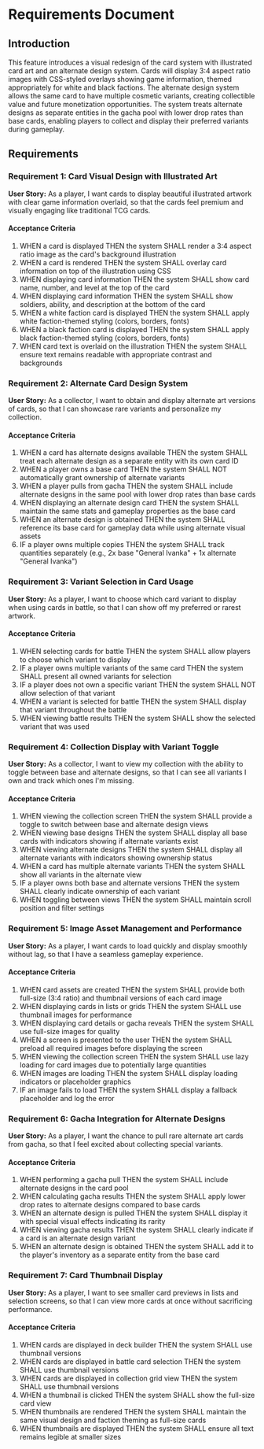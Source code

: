 # Requirements Document

## Introduction

This feature introduces a visual redesign of the card system with illustrated card art and an alternate design system. Cards will display 3:4 aspect ratio images with CSS-styled overlays showing game information, themed appropriately for white and black factions. The alternate design system allows the same card to have multiple cosmetic variants, creating collectible value and future monetization opportunities. The system treats alternate designs as separate entities in the gacha pool with lower drop rates than base cards, enabling players to collect and display their preferred variants during gameplay.

## Requirements

### Requirement 1: Card Visual Design with Illustrated Art

**User Story:** As a player, I want cards to display beautiful illustrated artwork with clear game information overlaid, so that the cards feel premium and visually engaging like traditional TCG cards.

#### Acceptance Criteria

1. WHEN a card is displayed THEN the system SHALL render a 3:4 aspect ratio image as the card's background illustration
2. WHEN a card is rendered THEN the system SHALL overlay card information on top of the illustration using CSS
3. WHEN displaying card information THEN the system SHALL show card name, number, and level at the top of the card
4. WHEN displaying card information THEN the system SHALL show soldiers, ability, and description at the bottom of the card
5. WHEN a white faction card is displayed THEN the system SHALL apply white faction-themed styling (colors, borders, fonts)
6. WHEN a black faction card is displayed THEN the system SHALL apply black faction-themed styling (colors, borders, fonts)
7. WHEN card text is overlaid on the illustration THEN the system SHALL ensure text remains readable with appropriate contrast and backgrounds

### Requirement 2: Alternate Card Design System

**User Story:** As a collector, I want to obtain and display alternate art versions of cards, so that I can showcase rare variants and personalize my collection.

#### Acceptance Criteria

1. WHEN a card has alternate designs available THEN the system SHALL treat each alternate design as a separate entity with its own card ID
2. WHEN a player owns a base card THEN the system SHALL NOT automatically grant ownership of alternate variants
3. WHEN a player pulls from gacha THEN the system SHALL include alternate designs in the same pool with lower drop rates than base cards
4. WHEN displaying an alternate design card THEN the system SHALL maintain the same stats and gameplay properties as the base card
5. WHEN an alternate design is obtained THEN the system SHALL reference its base card for gameplay data while using alternate visual assets
6. IF a player owns multiple copies THEN the system SHALL track quantities separately (e.g., 2x base "General Ivanka" + 1x alternate "General Ivanka")

### Requirement 3: Variant Selection in Card Usage

**User Story:** As a player, I want to choose which card variant to display when using cards in battle, so that I can show off my preferred or rarest artwork.

#### Acceptance Criteria

1. WHEN selecting cards for battle THEN the system SHALL allow players to choose which variant to display
2. IF a player owns multiple variants of the same card THEN the system SHALL present all owned variants for selection
3. IF a player does not own a specific variant THEN the system SHALL NOT allow selection of that variant
4. WHEN a variant is selected for battle THEN the system SHALL display that variant throughout the battle
5. WHEN viewing battle results THEN the system SHALL show the selected variant that was used

### Requirement 4: Collection Display with Variant Toggle

**User Story:** As a collector, I want to view my collection with the ability to toggle between base and alternate designs, so that I can see all variants I own and track which ones I'm missing.

#### Acceptance Criteria

1. WHEN viewing the collection screen THEN the system SHALL provide a toggle to switch between base and alternate design views
2. WHEN viewing base designs THEN the system SHALL display all base cards with indicators showing if alternate variants exist
3. WHEN viewing alternate designs THEN the system SHALL display all alternate variants with indicators showing ownership status
4. WHEN a card has multiple alternate variants THEN the system SHALL show all variants in the alternate view
5. IF a player owns both base and alternate versions THEN the system SHALL clearly indicate ownership of each variant
6. WHEN toggling between views THEN the system SHALL maintain scroll position and filter settings

### Requirement 5: Image Asset Management and Performance

**User Story:** As a player, I want cards to load quickly and display smoothly without lag, so that I have a seamless gameplay experience.

#### Acceptance Criteria

1. WHEN card assets are created THEN the system SHALL provide both full-size (3:4 ratio) and thumbnail versions of each card image
2. WHEN displaying cards in lists or grids THEN the system SHALL use thumbnail images for performance
3. WHEN displaying card details or gacha reveals THEN the system SHALL use full-size images for quality
4. WHEN a screen is presented to the user THEN the system SHALL preload all required images before displaying the screen
5. WHEN viewing the collection screen THEN the system SHALL use lazy loading for card images due to potentially large quantities
6. WHEN images are loading THEN the system SHALL display loading indicators or placeholder graphics
7. IF an image fails to load THEN the system SHALL display a fallback placeholder and log the error

### Requirement 6: Gacha Integration for Alternate Designs

**User Story:** As a player, I want the chance to pull rare alternate art cards from gacha, so that I feel excited about collecting special variants.

#### Acceptance Criteria

1. WHEN performing a gacha pull THEN the system SHALL include alternate designs in the card pool
2. WHEN calculating gacha results THEN the system SHALL apply lower drop rates to alternate designs compared to base cards
3. WHEN an alternate design is pulled THEN the system SHALL display it with special visual effects indicating its rarity
4. WHEN viewing gacha results THEN the system SHALL clearly indicate if a card is an alternate design variant
5. WHEN an alternate design is obtained THEN the system SHALL add it to the player's inventory as a separate entity from the base card

### Requirement 7: Card Thumbnail Display

**User Story:** As a player, I want to see smaller card previews in lists and selection screens, so that I can view more cards at once without sacrificing performance.

#### Acceptance Criteria

1. WHEN cards are displayed in deck builder THEN the system SHALL use thumbnail versions
2. WHEN cards are displayed in battle card selection THEN the system SHALL use thumbnail versions
3. WHEN cards are displayed in collection grid view THEN the system SHALL use thumbnail versions
4. WHEN a thumbnail is clicked THEN the system SHALL show the full-size card view
5. WHEN thumbnails are rendered THEN the system SHALL maintain the same visual design and faction theming as full-size cards
6. WHEN thumbnails are displayed THEN the system SHALL ensure all text remains legible at smaller sizes

